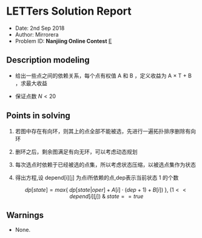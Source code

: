 
# LETTers Solution Report

- Date: 2nd Sep 2018
- Author: Mirrorera
- Problem ID:  **Nanjiing Online Contest** [E](https://nanti.jisuanke.com/t/30994)

## Description modeling

 - 给出一些点之间的依赖关系，每个点有权值 A 和 B ，定义收益为 A $\times$ T + B ，求最大收益

 - 保证点数 $N < 20$

## Points in solving

1. 若图中存在有向环，则其上的点全部不能被选，先进行一遍拓扑排序删除有向环

2. 删环之后，剩余图满足有向无环，可以考虑动态规划

3. 每次选点时依赖于已经被选的点集，所以考虑状态压缩，以被选点集作为状态

4. 得出方程,设 depend[i][j] 为点i所依赖的点,dep表示当前状态 1 的个数

    $$dp[state] = max\{\;dp[state | oper] + A[i] \cdot (dep + 1) + B[i])\;\} ,\; (1 << depend[i][j])\; \& \; state == true$$

## Warnings

 - None.


